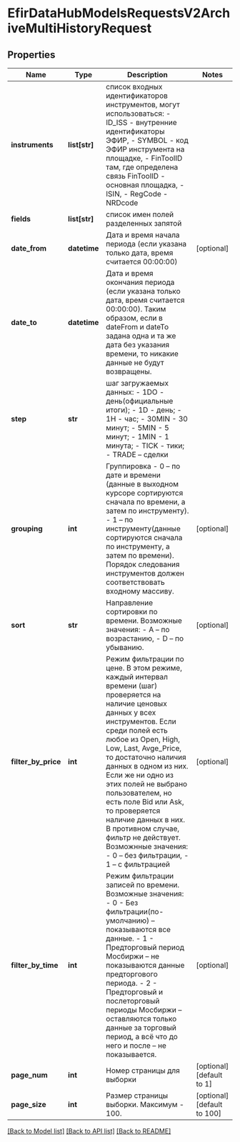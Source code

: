 # EfirDataHubModelsRequestsV2ArchiveMultiHistoryRequest

## Properties
Name | Type | Description | Notes
------------ | ------------- | ------------- | -------------
**instruments** | **list[str]** | список входных идентификаторов инструментов, могут использоваться:  - ID_ISS - внутренние идентификаторы ЭФИР,  - SYMBOL - код ЭФИР инструмента на площадке,  - FinToolID там, где определена связь FinToolID - основная площадка,  - ISIN,  - RegCode  - NRDcode | 
**fields** | **list[str]** | список имен полей разделенных запятой | 
**date_from** | **datetime** | Дата и время начала периода (если указана только дата, время считается 00:00:00) | [optional] 
**date_to** | **datetime** | Дата и время окончания периода (если указана только дата, время считается 00:00:00).  Таким образом, если в dateFrom и dateTo задана одна и та же дата без указания времени, то никакие данные не будут возвращены. | 
**step** | **str** | шаг загружаемых данных:  - 1DO - день(официальные итоги);  - 1D - день;  - 1H - час;  - 30MIN - 30 минут;  - 5MIN - 5 минут;  - 1MIN - 1 минута;  - TICK - тики;  - TRADE – сделки | 
**grouping** | **int** | Группировка   - 0 – по дате и времени (данные в выходном курсоре сортируются сначала по времени, а затем по инструменту).   - 1 – по инструменту(данные сортируются сначала по инструменту, а затем по времени). Порядок следования инструментов должен соответствовать входному массиву. | [optional] 
**sort** | **str** | Направление сортировки по времени. Возможные значения:  - A – по возрастанию,  - D – по убыванию. | [optional] 
**filter_by_price** | **int** | Режим фильтрации по цене. В этом режиме, каждый интервал времени (шаг) проверяется на наличие ценовых данных у всех инструментов.   Если среди полей есть любое из Open, High, Low, Last, Avge_Price, то достаточно наличия данных в одном из них.   Если же ни одно из этих полей не выбрано пользователем, но есть поле Bid или Ask, то проверяется наличие данных в них.   В противном случае, фильтр не действует.  Возможнные значения:  - 0 – без фильтрации,  - 1 – с фильтрацией | [optional] 
**filter_by_time** | **int** | Режим фильтрации записей по времени. Возможные значения:  - 0 - Без фильтрации(по-умолчанию) – показываются все данные.  - 1 - Предторговый период Мосбиржи – не показываются данные предторгового периода.  - 2 - Предторговый и послеторговый периоды Мосбиржи – оставляются только данные за торговый период, а всё что до него и после – не показывается. | [optional] 
**page_num** | **int** | Номер страницы для выборки | [optional] [default to 1]
**page_size** | **int** | Размер страницы выборки. Максимум - 100. | [optional] [default to 100]

[[Back to Model list]](../README.md#documentation-for-models) [[Back to API list]](../README.md#documentation-for-api-endpoints) [[Back to README]](../README.md)

